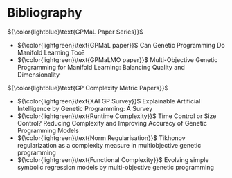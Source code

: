 # Bibliography

${\color{lightblue}\text{GPMaL Paper Series}}$
- ${\color{lightgreen}\text{GPMaL paper}}$ Can Genetic Programming Do Manifold Learning Too? 
- ${\color{lightgreen}\text{GPMaLMO paper}}$ Multi-Objective Genetic Programming for Manifold Learning: Balancing Quality and Dimensionality

${\color{lightblue}\text{GP Complexity Metric Papers}}$
- ${\color{lightgreen}\text{XAI GP Survey}}$ Explainable Artificial Intelligence by Genetic Programming: A Survey
- ${\color{lightgreen}\text{Runtime Complexity}}$ Time Control or Size Control? Reducing Complexity and Improving Accuracy of Genetic Programming Models
- ${\color{lightgreen}\text{Norm Regularisation}}$ Tikhonov regularization as a complexity measure in multiobjective genetic programming
- ${\color{lightgreen}\text{Functional Complexity}}$ Evolving simple symbolic regression models by multi-objective genetic programming
